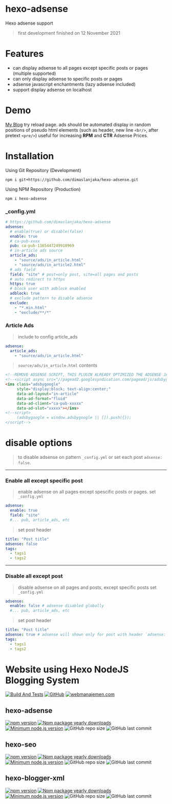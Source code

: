 # hexo-adsense
Hexo adsense support

> first development finished on 12 November 2021

# Features
- can display adsense to all pages except specific posts or pages (multiple supported)
- can only display adsense to specific posts or pages
- adsense javascript enchantments (lazy adsense included)
- support display adsense on localhost

# Demo
[My Blog](https://www.webmanajemen.com/NodeJS/eslint-prettier-typescript-vscode.html) try reload page. ads should be automated display in random positions of pseudo html elements (such as header, new line `<br/>`, after pretext `<pre/>`) useful for increasing **RPM** and **CTR** Adsense Prices.

# Installation
Using Git Repository (Development)
```shell
npm i git+https://github.com/dimaslanjaka/hexo-adsense.git
```
Using NPM Repository (Production)
```shell
npm i hexo-adsense
```

### _config.yml
```yaml
# https://github.com/dimaslanjaka/hexo-adsense
adsense:
  # enable(true) or disable(false)
  enable: true
  # ca-pub-xxxx
  pub: ca-pub-1165447249910969
  # in-article ads source
  article_ads:
    - "source/ads/in_article.html"
    - "source/ads/in_article2.html"
  # ads field
  field: "site" # post=only post, site=all pages and posts
  # auto redirect to https
  https: true
  # block user with adblock enabled
  adblock: true
  # exclude pattern to disable adsense
  exclude:
    - "*.min.html"
    - "exclude/**/*"
```

### Article Ads
> include to config article_ads
```yaml
adsense:
  article_ads:
    - "source/ads/in_article.html"
```
> `source/ads/in_article.html` contents
```html
<!--REMOVE ADSENSE SCRIPT, THIS PLUGIN ALREADY OPTIMIZED THE ADSENSE JAVASCRIPT-->
<!--<script async src="//pagead2.googlesyndication.com/pagead/js/adsbygoogle.js?client=ca-pub-xxxx" crossorigin="anonymous"></script>-->
<ins class="adsbygoogle"
     style="display:block; text-align:center;"
     data-ad-layout="in-article"
     data-ad-format="fluid"
     data-ad-client="ca-pub-xxxxx"
     data-ad-slot="xxxxx"></ins>
<!--script>
     (adsbygoogle = window.adsbygoogle || []).push({});
</script-->
```

# disable options
> to disable adsense on pattern `_config.yml` or set each post `adsense: false`.

<hr>

### Enable all except specific post
> enable adsense on all pages except spescific posts or pages.
> set `_config.yml`
```yaml
adsense:
  enable: true
  field: "site"
  #... pub, article_ads, etc
```
> set post header
```yaml
title: "Post title"
adsense: false
tags:
  - tags1
  - tags2
```

<hr>

### Disable all except post
> disable adsense on all pages and posts, except specific posts
> set `_config.yml`
```yaml
adsense:
  enable: false # adsense disabled globally
  #... pub, article_ads, etc
```
> set post header
```yaml
title: "Post title"
adsense: true # adsense will shown only for post with header `adsense: true` / enabled
tags:
  - tags1
  - tags2
```

# Website using Hexo NodeJS Blogging System

[![Build And Tests](https://github.com/dimaslanjaka/dimaslanjaka.github.io/actions/workflows/page.yml/badge.svg?branch=compiler)](https://github.com/dimaslanjaka/dimaslanjaka.github.io/actions/workflows/page.yml)
[![GitHub](https://badgen.net/badge/icon/github?icon=github&label&style=flat-square)](https://github.com/dimaslanjaka/dimaslanjaka.github.io/tree/compiler)
[![webmanajemen.com](https://img.shields.io/website.svg?down_color=red&down_message=down&style=flat-square&up_color=green&up_message=up&label=webmanajemen.com&url=https://webmanajemen.com)](https://webmanajemen.com)

## hexo-adsense
[![npm version](https://badge.fury.io/js/hexo-adsense.svg?style=flat-square)](https://badge.fury.io/js/hexo-adsense)
[![Npm package yearly downloads](https://badgen.net/npm/dy/hexo-adsense?style=flat-square)](https://npmjs.com/package/hexo-adsense)
[![Minimum node.js version](https://badgen.net/npm/node/hexo-adsense?style=flat-square)](https://npmjs.com/package/hexo-adsense)
![GitHub repo size](https://img.shields.io/github/repo-size/dimaslanjaka/hexo-adsense?label=Repository%20Size&style=flat-square)
![GitHub last commit](https://img.shields.io/github/last-commit/dimaslanjaka/hexo-adsense?color=blue&label=Last%20Commit&style=flat-square)

## hexo-seo
[![npm version](https://badge.fury.io/js/hexo-seo.svg?style=flat-square)](https://badge.fury.io/js/hexo-seo)
[![Npm package yearly downloads](https://badgen.net/npm/dy/hexo-seo?style=flat-square)](https://npmjs.com/package/hexo-seo)
[![Minimum node.js version](https://badgen.net/npm/node/hexo-seo?style=flat-square)](https://npmjs.com/package/hexo-seo)
![GitHub repo size](https://img.shields.io/github/repo-size/dimaslanjaka/hexo-seo?label=Repository%20Size&style=flat-square)
![GitHub last commit](https://img.shields.io/github/last-commit/dimaslanjaka/hexo-seo?color=blue&label=Last%20Commit&style=flat-square)

## hexo-blogger-xml
[![npm version](https://badge.fury.io/js/hexo-blogger-xml.svg?style=flat-square)](https://badge.fury.io/js/hexo-blogger-xml)
[![Npm package yearly downloads](https://badgen.net/npm/dy/hexo-blogger-xml?style=flat-square)](https://npmjs.com/package/hexo-blogger-xml)
[![Minimum node.js version](https://badgen.net/npm/node/hexo-blogger-xml?style=flat-square)](https://npmjs.com/package/hexo-blogger-xml)
![GitHub repo size](https://img.shields.io/github/repo-size/dimaslanjaka/hexo-blogger-xml?label=Repository%20Size&style=flat-square)
![GitHub last commit](https://img.shields.io/github/last-commit/dimaslanjaka/hexo-blogger-xml?color=blue&label=Last%20Commit&style=flat-square)
